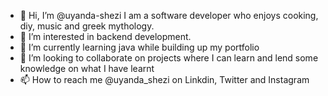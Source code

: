 - 👋 Hi, I’m @uyanda-shezi I am a software developer who enjoys cooking, diy, music and greek mythology.
- 👀 I’m interested in backend development.
- 🌱 I’m currently learning java while building up my portfolio
- 💞️ I’m looking to collaborate on projects where I can learn and lend some knowledge on what I have learnt
- 📫 How to reach me @uyanda_shezi on Linkdin, Twitter and Instagram

<!---
uyanda-shezi/uyanda-shezi is a ✨ special ✨ repository because its `README.md` (this file) appears on your GitHub profile.
You can click the Preview link to take a look at your changes.
--->
